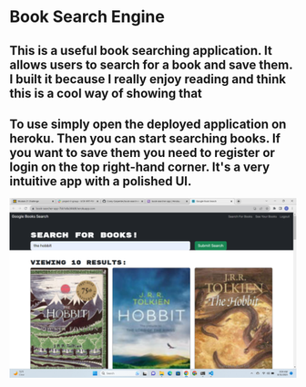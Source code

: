 # Book Search Engine 

## This is a useful book searching application. It allows users to search for a book and save them. I built it because I really enjoy reading and think this is a cool way of showing that

## To use simply open the deployed application on heroku. Then you can start searching books. If you want to save them you need to register or login on the top right-hand corner. It's a very intuitive app with a polished UI.

![Screenshot of Application](book-search.png)